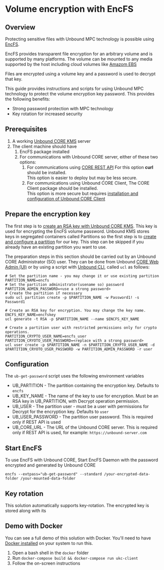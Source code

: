 # Volume encryption with EncFS

## Overview
Protecting sensitive files with Unbound MPC technology is possible using [EncFS](https://en.wikipedia.org/wiki/EncFS).

EncFS provides transparent file encryption for an arbitrary volume and is supported by many platforms. The volume can be mounted to any media supported by the host including cloud volumes like [Amazom EBS](https://docs.aws.amazon.com/AWSEC2/latest/UserGuide/ebs-using-volumes.html) 

Files are encrypted using a volume key and a password is used to decrypt that key.

This guide provides instructions and scripts for using Unbound MPC technology to protect the volume encryption key password. 
This provides the following benefits:
* Strong password protection with MPC technology
* Key rotation for increased security 

## Prerequisites
1. A working [Unbound CORE KMS](https://www.unboundsecurity.com/docs/TechDocs/Unbound_Doc_Versions-HTML/Content/Products/UnboundDocLibrary/Technical_Document_Versions.htm#UKC) server
2. The client machine should have
   1. EncFS package installed
   2. For communications with Unbound CORE server, either of these two options:
      1. For communications using [CORE REST API](http://www.unboundsecurity.com/docs/ukc_rest/ukc.html) 
         For this option **curl** should be installed.  
         This option is easier to deploy but may be less secure.
      1. For communications using Unbound CORE Client, The CORE Client package should be installed.  
         This option is more secure but requires [installation and configuration of Unbound CORE Client](https://www.unboundsecurity.com/docs/UKC/UKC_Installation/Content/Products/UKC-EKM/UKC_User_Guide/UG-Inst/ClientInstallation.html)
## Prepare the encryption key
The first step is to [create an RSA key with Unbound CORE KMS](https://www.unboundsecurity.com/docs/UKC/UKC_Interfaces/Content/Products/UKC-EKM/UKC_User_Guide/UG-If/uiSO/KeyTab.html#Create2).
This key is used for encrypting the EncFS volume password.
Unbound KMS stores keys in segregated containers called Partitions so the first step is to [create and configure a partition](https://www.unboundsecurity.com/docs/UKC/UKC_Interfaces/Content/Products/UKC-EKM/UKC_User_Guide/UG-If/uiRoot/PartitionsTab.html#Create) for our key. This step can be skipped if you already have an existing partition you want to use.

The preparation steps in this section should be carried out by an Unbound CORE Administrator (SO) user. They can be done from Unbound [CORE Web Admin (UI)](https://www.unboundsecurity.com/docs/UKC/UKC_Interfaces/Content/Products/UKC-EKM/UKC_User_Guide/UG-If/uiSO/SoUI.html#top) or by using a script with [Unbound CLI](https://www.unboundsecurity.com/docs/UKC/UKC_Interfaces/Content/Products/UKC-EKM/UKC_User_Guide/UG-If/cliIntro.html#h1_1), called `ucl` as follows:

```
# Set the partition name - you may change it or use existing partition
PARTITION_NAME=encfs 
# Set the partition administrator(usename so) password
PARTITION_ADMIN_PASSWORD=<use a strong password> 
# Create the partition if necessary
sudo ucl partition create -p $PARTITION_NAME -w Password1! -s Password1

# Create an RSA key for encryption. You may change the key name.
ENCFS_KEY_NAME=encfskey
ucl generate -t RSA -p $PARTITION_NAME --name $ENCFS_KEY_NAME

# Create a partition user with restricted permissions only for crypto operations.
PARTITION_CRYPTO_USER_NAME=encfs_user
PARTITION_CRYOTO_USER_PASSWORD=<replace with a strong password>
ucl user create -p $PARTITION_NAME -n $PARTITION_CRYPTO_USER_NAME -d $PARTITION_CRYOTO_USER_PASSWORD -w PARTITION_ADMIN_PASSWORD -r user
```
## Configuration
The `ub-get-password` script uses the following environment variables
* UB_PARTITION - The partition containing the encryption key. Defaults to `encfs`
* UB_KEY_NAME  - The name of the key to use for encryption. Must be an RSA key in UB_PARTITION, with Decrypt operation permission.
* UB_USER - The partition user - must be a user with permissions for Decrypt for the encryption key. Defaults to `user`
* UB_USER_PASSWORD - The partition user password. This is required only if REST API is used
* UB_CORE_URL - The URL of the Unbound CORE server. This is required only if REST API is used, for example: `https://unbound-server.com`
## Start EncFS 
To use EncFS with Unbound CORE, Start EncFS Daemon with the password encrypted and generated by Unbound CORE 
```
encfs --extpass="ub-get-password" --standard /your-encrypted-data-folder /your-mounted-data-folder
```

## Key rotation
This solution automatically supports key-rotation.
The encrypted key is stored along with its 

## Demo with Docker
You can see a full demo of this solution with Docker.
You'll need to have [Docker installed](https://docs.docker.com/get-docker/) on your system to run this.
1. Open a bash shell in the `docker` folder
2. Run `docker-compose build && docker-compose run ukc-client`
3. Follow the on-screen instructions


